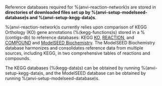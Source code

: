 Reference databases required for %(anvi-reaction-network)s are stored in **directories of downloaded files set up by %(anvi-setup-modelseed-database)s and %(anvi-setup-kegg-data)s**.

%(anvi-reaction-network)s currently relies upon comparison of KEGG Orthology (KO) gene annotations (%(kegg-functions)s) stored in a %(contigs-db) to reference databases: KEGG [KO](https://www.genome.jp/kegg/ko.html), [REACTION](https://www.genome.jp/kegg/reaction/), and [COMPOUND](https://www.genome.jp/kegg/compound/) and [ModelSEED Biochemistry](https://github.com/ModelSEED/ModelSEEDDatabase). The ModelSEED Biochemistry database harmonizes and consolidates reference data from multiple sources, including KEGG, in two comprehensive tables of reactions and compounds.

The KEGG databases (%(kegg-data)s) can be obtained by running %(anvi-setup-kegg-data)s, and the ModelSEED database can be obtained by running %(anvi-setup-modelseed-database)s.
